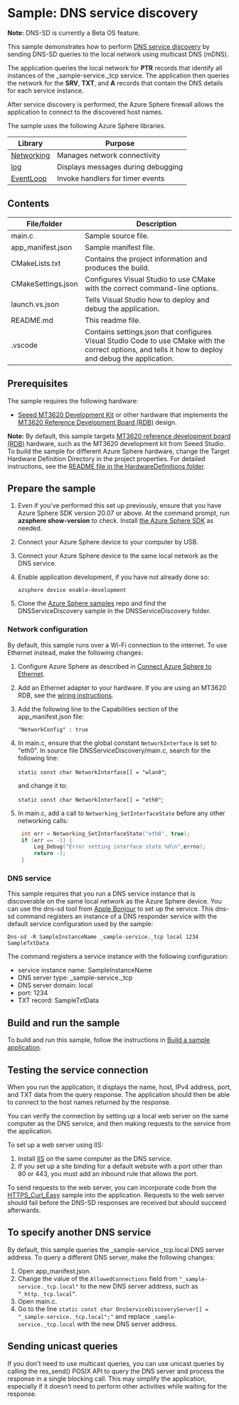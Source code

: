 # Sample: DNS service discovery

**Note:** DNS-SD is currently a Beta OS feature.

This sample demonstrates how to perform [DNS service discovery](https://docs.microsoft.com/azure-sphere/app-development/service-discovery) by sending DNS-SD queries to the local network using multicast DNS (mDNS).

The application queries the local network for **PTR** records that identify all instances of the _sample-service._tcp service. The application then queries the network for the **SRV**, **TXT**, and **A** records that contain the DNS details for each service instance.

After service discovery is performed, the Azure Sphere firewall allows the application to connect to the discovered host names.

The sample uses the following Azure Sphere libraries.

| Library | Purpose |
|---------|---------|
| [Networking](https://docs.microsoft.com/azure-sphere/reference/applibs-reference/applibs-networking/networking-overview) | Manages network connectivity |
| [log](https://docs.microsoft.com/azure-sphere/reference/applibs-reference/applibs-log/log-overview) | Displays messages during debugging |
| [EventLoop](https://docs.microsoft.com/azure-sphere/reference/applibs-reference/applibs-eventloop/eventloop-overview) | Invoke handlers for timer events |

## Contents
| File/folder | Description |
|-------------|-------------|
|   main.c    | Sample source file. |
| app_manifest.json |Sample manifest file. |
| CMakeLists.txt | Contains the project information and produces the build. |
| CMakeSettings.json| Configures Visual Studio to use CMake with the correct command-line options. |
|launch.vs.json |Tells Visual Studio how to deploy and debug the application.|
| README.md | This readme file. |
|.vscode |Contains settings.json that configures Visual Studio Code to use CMake with the correct options, and tells it how to deploy and debug the application. |

## Prerequisites

The sample requires the following hardware:

*  [Seeed MT3620 Development Kit](https://aka.ms/azurespheredevkits) or other hardware that implements the [MT3620 Reference Development Board (RDB)](https://docs.microsoft.com/azure-sphere/hardware/mt3620-reference-board-design) design.

**Note:** By default, this sample targets [MT3620 reference development board (RDB)](https://docs.microsoft.com/azure-sphere/hardware/mt3620-reference-board-design) hardware, such as the MT3620 development kit from Seeed Studio. To build the sample for different Azure Sphere hardware, change the Target Hardware Definition Directory in the project properties. For detailed instructions, see the [README file in the HardwareDefinitions folder](../../../HardwareDefinitions/README.md).

## Prepare the sample

1. Even if you've performed this set up previously, ensure that you have Azure Sphere SDK version 20.07 or above. At the command prompt, run **azsphere show-version** to check. Install [the Azure Sphere SDK](https://docs.microsoft.com/azure-sphere/install/install-sdk) as needed.
1. Connect your Azure Sphere device to your computer by USB.
1. Connect your Azure Sphere device to the same local network as the DNS service.
1. Enable application development, if you have not already done so:

   `azsphere device enable-development`
1. Clone the [Azure Sphere samples](https://github.com/Azure/azure-sphere-samples/) repo and find the DNSServiceDiscovery sample in the DNSServiceDiscovery folder.

### Network configuration

By default, this sample runs over a Wi-Fi connection to the internet. To use Ethernet instead, make the following changes:

1. Configure Azure Sphere as described in [Connect Azure Sphere to Ethernet](https://docs.microsoft.com/azure-sphere/network/connect-ethernet).
1. Add an Ethernet adapter to your hardware. If you are using an MT3620 RDB, see the [wiring instructions](../../../HardwareDefinitions/mt3620_rdb/EthernetWiring.md).
1. Add the following line to the Capabilities section of the app_manifest.json file:

   `"NetworkConfig" : true`
1. In main.c, ensure that the global constant `NetworkInterface` is set to "eth0". In source file DNSServiceDiscovery/main.c, search for the following line:

     `static const char NetworkInterface[] = "wlan0"`;

   and change it to:

     `static const char NetworkInterface[] = "eth0"`;
1. In main.c, add a call to `Networking_SetInterfaceState` before any other networking calls:

   ```c
    int err = Networking_SetInterfaceState("eth0", true);
    if (err == -1) {
        Log_Debug("Error setting interface state %d\n",errno);
        return -1;
    }
   ```

### DNS service

This sample requires that you run a DNS service instance that is discoverable on the same local network as the Azure Sphere device. You can use the dns-sd tool from [Apple Bonjour](https://developer.apple.com/bonjour/) to set up the service. This dns-sd command registers an instance of a DNS responder service with the default service configuration used by the sample:

```
Dns-sd -R SampleInstanceName _sample-service._tcp local 1234 SampleTxtData
```

The command registers a service instance with the following configuration:

- service instance name: SampleInstanceName
- DNS server type: _sample-service._tcp
- DNS server domain: local
- port: 1234
- TXT record: SampleTxtData

## Build and run the sample

To build and run this sample, follow the instructions in [Build a sample application](../../../BUILD_INSTRUCTIONS.md).


## Testing the service connection

When you run the application, it displays the name, host, IPv4 address, port, and TXT data from the query response. The application should then be able to connect to the host names returned by the response.

You can verify the connection by setting up a local web server on the same computer as the DNS service, and then making requests to the service from the application.

To set up a web server using IIS:

1. Install [IIS](https://www.iis.net/) on the same computer as the DNS service.
1. If you set up a site binding for a default website with a port other than 80 or 443, you must add an inbound rule that allows the port.

To send requests to the web server, you can incorporate code from the [HTTPS_Curl_Easy](https://github.com/Azure/azure-sphere-samples/tree/master/Samples/HTTPS/HTTPS_Curl_Easy) sample into the application. Requests to the web server should fail before the DNS-SD responses are received but should succeed afterwards.

## To specify another DNS service

By default, this sample queries the _sample-service._tcp.local DNS server address. To query a different DNS server, make the following changes:

1. Open app_manifest.json.
1. Change the value of the `AllowedConnections` field from `"_sample-service._tcp.local"` to the new DNS server address, such as `“_http._tcp.local”`.
1. Open main.c.
1. Go to the line `static const char DnsServiceDiscoveryServer[] = "_sample-service._tcp.local";"` and replace `_sample-service._tcp.local` with the new DNS server address.

## Sending unicast queries

If you don't need to use multicast queries, you can use unicast queries by calling the res_send() POSIX API to query the DNS server and process the response in a single blocking call. This may simplify the application, especially if it doesn’t need to perform other activities while waiting for the response.
